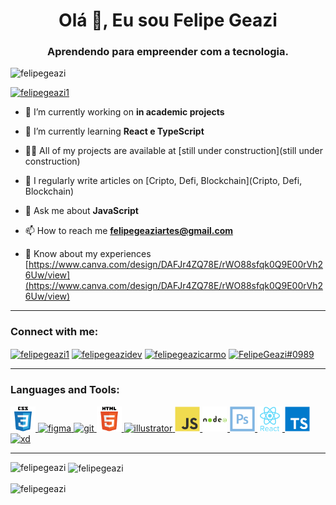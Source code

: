 <h1 align="center">Olá 👋, Eu sou Felipe Geazi</h1>
<h3 align="center">Aprendendo para empreender com a tecnologia.</h3>

<p align="left"> <img src="https://komarev.com/ghpvc/?username=felipegeazi&label=Profile%20views&color=0e75b6&style=flat" alt="felipegeazi" /> </p>

<p align="left"> <a href="https://twitter.com/felipegeazi1" target="blank"><img src="https://img.shields.io/twitter/follow/felipegeazi1?logo=twitter&style=for-the-badge" alt="felipegeazi1" /></a> </p>

- 🔭 I’m currently working on **in academic projects**

- 🌱 I’m currently learning **React e TypeScript**

- 👨‍💻 All of my projects are available at [still under construction](still under construction)

- 📝 I regularly write articles on [Cripto, Defi, Blockchain](Cripto, Defi, Blockchain)

- 💬 Ask me about **JavaScript**

- 📫 How to reach me **felipegeaziartes@gmail.com**

- 📄 Know about my experiences [https://www.canva.com/design/DAFJr4ZQ78E/rWO88sfqk0Q9E00rVh26Uw/view](https://www.canva.com/design/DAFJr4ZQ78E/rWO88sfqk0Q9E00rVh26Uw/view)

<hr>

<h3 align="left">Connect with me:</h3>
<p align="left">
<a href="https://twitter.com/felipegeazi1" target="blank"><img align="center" src="https://raw.githubusercontent.com/rahuldkjain/github-profile-readme-generator/master/src/images/icons/Social/twitter.svg" alt="felipegeazi1" height="30" width="40" /></a>
<a href="https://linkedin.com/in/felipegeazidev" target="blank"><img align="center" src="https://raw.githubusercontent.com/rahuldkjain/github-profile-readme-generator/master/src/images/icons/Social/linked-in-alt.svg" alt="felipegeazidev" height="30" width="40" /></a>
<a href="https://instagram.com/felipegeazicarmo" target="blank"><img align="center" src="https://raw.githubusercontent.com/rahuldkjain/github-profile-readme-generator/master/src/images/icons/Social/instagram.svg" alt="felipegeazicarmo" height="30" width="40" /></a>
<a href="https://discord.gg/FelipeGeazi#0989" target="blank"><img align="center" src="https://raw.githubusercontent.com/rahuldkjain/github-profile-readme-generator/master/src/images/icons/Social/discord.svg" alt="FelipeGeazi#0989" height="30" width="40" /></a>
</p>

<hr>

<h3 align="left">Languages and Tools:</h3>
<p align="left"> <a href="https://www.w3schools.com/css/" target="_blank" rel="noreferrer"> <img src="https://raw.githubusercontent.com/devicons/devicon/master/icons/css3/css3-original-wordmark.svg" alt="css3" width="40" height="40"/> </a> <a href="https://www.figma.com/" target="_blank" rel="noreferrer"> <img src="https://www.vectorlogo.zone/logos/figma/figma-icon.svg" alt="figma" width="40" height="40"/> </a> <a href="https://git-scm.com/" target="_blank" rel="noreferrer"> <img src="https://www.vectorlogo.zone/logos/git-scm/git-scm-icon.svg" alt="git" width="40" height="40"/> </a> <a href="https://www.w3.org/html/" target="_blank" rel="noreferrer"> <img src="https://raw.githubusercontent.com/devicons/devicon/master/icons/html5/html5-original-wordmark.svg" alt="html5" width="40" height="40"/> </a> <a href="https://www.adobe.com/in/products/illustrator.html" target="_blank" rel="noreferrer"> <img src="https://www.vectorlogo.zone/logos/adobe_illustrator/adobe_illustrator-icon.svg" alt="illustrator" width="40" height="40"/> </a> <a href="https://developer.mozilla.org/en-US/docs/Web/JavaScript" target="_blank" rel="noreferrer"> <img src="https://raw.githubusercontent.com/devicons/devicon/master/icons/javascript/javascript-original.svg" alt="javascript" width="40" height="40"/> </a> <a href="https://nodejs.org" target="_blank" rel="noreferrer"> <img src="https://raw.githubusercontent.com/devicons/devicon/master/icons/nodejs/nodejs-original-wordmark.svg" alt="nodejs" width="40" height="40"/> </a> <a href="https://www.photoshop.com/en" target="_blank" rel="noreferrer"> <img src="https://raw.githubusercontent.com/devicons/devicon/master/icons/photoshop/photoshop-line.svg" alt="photoshop" width="40" height="40"/> </a> <a href="https://reactjs.org/" target="_blank" rel="noreferrer"> <img src="https://raw.githubusercontent.com/devicons/devicon/master/icons/react/react-original-wordmark.svg" alt="react" width="40" height="40"/> </a> <a href="https://www.typescriptlang.org/" target="_blank" rel="noreferrer"> <img src="https://raw.githubusercontent.com/devicons/devicon/master/icons/typescript/typescript-original.svg" alt="typescript" width="40" height="40"/> </a> <a href="https://www.adobe.com/products/xd.html" target="_blank" rel="noreferrer"> <img src="https://cdn.worldvectorlogo.com/logos/adobe-xd.svg" alt="xd" width="40" height="40"/> </a> </p>

<hr>

<p><img align="left" src="https://github-readme-stats.vercel.app/api/top-langs?username=felipegeazi&show_icons=true&theme=onedark&title_color=ffffff&text_color=fcfcfc&bg_color=1a1a1a&hide_border=true&locale=en&layout=compact" alt="felipegeazi" /></p>

<p>&nbsp;<img align="center" src="https://github-readme-stats.vercel.app/api?username=felipegeazi&show_icons=true&theme=dark&title_color=7c7bdb&text_color=cb5757&bg_color=050505&hide_border=true&locale=en" alt="felipegeazi" /></p>

<p><img align="center" src="https://github-readme-streak-stats.herokuapp.com/?user=felipegeazi&theme=dark" alt="felipegeazi" /></p>

